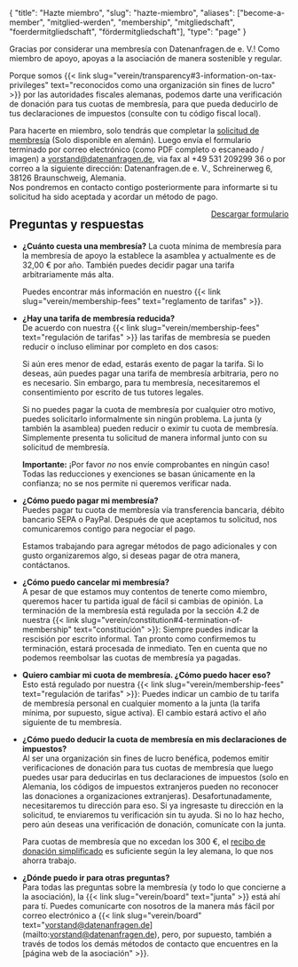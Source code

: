 {
    "title": "Hazte miembro",
    "slug": "hazte-miembro",
    "aliases": ["become-a-member", "mitglied-werden", "membership", "mitgliedschaft", "foerdermitgliedschaft", "fördermitgliedschaft"],
    "type": "page"
}

Gracias por considerar una membresía con Datenanfragen.de e.&nbsp;V.! Como miembro de apoyo, apoyas a la asociación de manera sostenible y regular.

Porque somos {{< link slug="verein/transparency#3-information-on-tax-privileges" text="reconocidos como una organización sin fines de lucro" >}} por las autoridades fiscales alemanas, podemos darte una verificación de donación para tus cuotas de membresía, para que pueda deducirlo de tus declaraciones de impuestos (consulte con tu código fiscal local).

Para hacerte en miembro, solo tendrás que completar la [solicitud de membresía](https://static.dacdn.de/docs/mitgliedsantrag.pdf) (Solo disponible en alemán). Luego envía el formulario terminado por correo electrónico (como PDF completo o escaneado / imagen) a [vorstand@datenanfragen.de](mailto:vorstand@datenanfragen.de), via fax al +49&nbsp;531&nbsp;209299&nbsp;36 o por correo a la siguiente dirección: Datenanfragen.de e.&nbsp;V., Schreinerweg 6, 38126 Braunschweig, Alemania.  
Nos pondremos en contacto contigo posteriormente para informarte si tu solicitud ha sido aceptada y acordar un método de pago.

<a href="https://static.dacdn.de/docs/mitgliedsantrag.pdf" class="button button-primary icon icon-download" style="float: right;">Descargar formulario</a>
<div class="clearfix"></div>

## Preguntas y respuestas

* **¿Cuánto cuesta una membresía?**
     La cuota mínima de membresía para la membresía de apoyo la establece la asamblea y actualmente es de 32,00 € por año. También puedes decidir pagar una tarifa arbitrariamente más alta.

     Puedes encontrar más información en nuestro {{< link slug="verein/membership-fees" text="reglamento de tarifas" >}}.

* **¿Hay una tarifa de membresía reducida?**  
    De acuerdo con nuestra {{< link slug="verein/membership-fees" text="regulación de tarifas" >}} las tarifas de membresía se pueden reducir o incluso eliminar por completo en dos casos:

    Si aún eres menor de edad, estarás exento de pagar la tarifa. Si lo deseas, aún puedes pagar una tarifa de membresía arbitraria, pero no es necesario.
    Sin embargo, para tu membresía, necesitaremos el consentimiento por escrito de tus tutores legales.

    Si no puedes pagar la cuota de membresía por cualquier otro motivo, puedes solicitarlo informalmente sin ningún problema. La junta (y también la asamblea) pueden reducir o eximir tu cuota de membresía. Simplemente presenta tu solicitud de manera informal junto con su solicitud de membresía.

    **Importante:** ¡Por favor *no* nos envíe comprobantes en ningún caso! Todas las reducciones y exenciones se basan únicamente en la confianza; no se nos permite ni queremos verificar nada.

* **¿Cómo puedo pagar mi membresía?**  
    Puedes pagar tu cuota de membresía vía transferencia bancaria, débito bancario SEPA o PayPal. Después de que aceptamos tu solicitud, nos comunicaremos contigo para negociar el pago.

    Estamos trabajando para agregar métodos de pago adicionales y con gusto organizaremos algo, si deseas pagar de otra manera, contáctanos.

* **¿Cómo puedo cancelar mi membresía?**  
    A pesar de que estamos muy contentos de tenerte como miembro, queremos hacer tu partida igual de fácil si cambias de opinión. La terminación de la membresía está regulada por la sección 4.2 de nuestra {{< link slug="verein/constitution#4-termination-of-membership" text="constitución" >}}: Siempre puedes indicar la rescisión por escrito informal. Tan pronto como confirmemos tu terminación, estará procesada de inmediato. Ten en cuenta que no podemos reembolsar las cuotas de membresía ya pagadas.

* **Quiero cambiar mi cuota de membresía. ¿Cómo puedo hacer eso?**  
    Esto está regulado por nuestra {{< link slug="verein/membership-fees" text="regulación de tarifas" >}}: Puedes indicar un cambio de tu tarifa de membresía personal en cualquier momento a la junta (la tarifa mínima, por supuesto, sigue activa). El cambio estará activo el año siguiente de tu membresía.

* **¿Cómo puedo deducir la cuota de membresía en mis declaraciones de impuestos?**  
    Al ser una organización sin fines de lucro benéfica, podemos emitir verificaciones de donación para tus cuotas de membresía que luego puedes usar para deducirlas en tus declaraciones de impuestos (solo en Alemania, los códigos de impuestos extranjeros pueden no reconocer las donaciones a organizaciones extranjeras). Desafortunadamente, necesitaremos tu dirección para eso. Si ya ingresaste tu dirección en la solicitud, te enviaremos tu verificación sin tu ayuda. Si no lo haz hecho, pero aún deseas una verificación de donación, comunícate con la junta.

    Para cuotas de membresía que no excedan los 300&nbsp;€, el [recibo de donación simplificado](https://static.dacdn.de/docs/vereinfachte-zuwendungsbestaetigung.pdf) es suficiente según la ley alemana, lo que nos ahorra trabajo.

* **¿Dónde puedo ir para otras preguntas?**  
    Para todas las preguntas sobre la membresía (y todo lo que concierne a la asociación), la {{< link slug="verein/board" text="junta" >}} está ahí para tí. Puedes comunicarte con nosotros de la manera más fácil por correo electrónico a {{< link slug="verein/board" text="vorstand@datenanfragen.de](mailto:vorstand@datenanfragen.de), pero, por supuesto, también a través de todos los demás métodos de contacto que encuentres en la [página web de la asociación" >}}.
